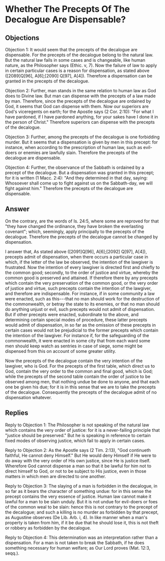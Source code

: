# Whether The Precepts Of The Decalogue Are Dispensable?

## Objections

Objection 1: It would seem that the precepts of the decalogue are dispensable. For the precepts of the decalogue belong to the natural law. But the natural law fails in some cases and is changeable, like human nature, as the Philosopher says (Ethic. v, 7). Now the failure of law to apply in certain particular cases is a reason for dispensation, as stated above ([2089]Q[96], A[6];[2090] Q[97], A[4]). Therefore a dispensation can be granted in the precepts of the decalogue.

Objection 2: Further, man stands in the same relation to human law as God does to Divine law. But man can dispense with the precepts of a law made by man. Therefore, since the precepts of the decalogue are ordained by God, it seems that God can dispense with them. Now our superiors are God's viceregents on earth; for the Apostle says (2 Cor. 2:10): "For what I have pardoned, if I have pardoned anything, for your sakes have I done it in the person of Christ." Therefore superiors can dispense with the precepts of the decalogue.

Objection 3: Further, among the precepts of the decalogue is one forbidding murder. But it seems that a dispensation is given by men in this precept: for instance, when according to the prescription of human law, such as evil-doers or enemies are lawfully slain. Therefore the precepts of the decalogue are dispensable.

Objection 4: Further, the observance of the Sabbath is ordained by a precept of the decalogue. But a dispensation was granted in this precept; for it is written (1 Macc. 2:4): "And they determined in that day, saying: Whosoever shall come up to fight against us on the Sabbath-day, we will fight against him." Therefore the precepts of the decalogue are dispensable.

## Answer

On the contrary, are the words of Is. 24:5, where some are reproved for that "they have changed the ordinance, they have broken the everlasting covenant"; which, seemingly, apply principally to the precepts of the decalogue. Therefore the precepts of the decalogue cannot be changed by dispensation.

I answer that, As stated above ([2091]Q[96], A[6];[2092] Q[97], A[4]), precepts admit of dispensation, when there occurs a particular case in which, if the letter of the law be observed, the intention of the lawgiver is frustrated. Now the intention of every lawgiver is directed first and chiefly to the common good; secondly, to the order of justice and virtue, whereby the common good is preserved and attained. If therefore there by any precepts which contain the very preservation of the common good, or the very order of justice and virtue, such precepts contain the intention of the lawgiver, and therefore are indispensable. For instance, if in some community a law were enacted, such as this---that no man should work for the destruction of the commonwealth, or betray the state to its enemies, or that no man should do anything unjust or evil, such precepts would not admit of dispensation. But if other precepts were enacted, subordinate to the above, and determining certain special modes of procedure, these latter precepts would admit of dispensation, in so far as the omission of these precepts in certain cases would not be prejudicial to the former precepts which contain the intention of the lawgiver. For instance if, for the safeguarding of the commonwealth, it were enacted in some city that from each ward some men should keep watch as sentries in case of siege, some might be dispensed from this on account of some greater utility.

Now the precepts of the decalogue contain the very intention of the lawgiver, who is God. For the precepts of the first table, which direct us to God, contain the very order to the common and final good, which is God; while the precepts of the second table contain the order of justice to be observed among men, that nothing undue be done to anyone, and that each one be given his due; for it is in this sense that we are to take the precepts of the decalogue. Consequently the precepts of the decalogue admit of no dispensation whatever.

## Replies

Reply to Objection 1: The Philosopher is not speaking of the natural law which contains the very order of justice: for it is a never-failing principle that "justice should be preserved." But he is speaking in reference to certain fixed modes of observing justice, which fail to apply in certain cases.

Reply to Objection 2: As the Apostle says (2 Tim. 2:13), "God continueth faithful, He cannot deny Himself." But He would deny Himself if He were to do away with the very order of His own justice, since He is justice itself. Wherefore God cannot dispense a man so that it be lawful for him not to direct himself to God, or not to be subject to His justice, even in those matters in which men are directed to one another.

Reply to Objection 3: The slaying of a man is forbidden in the decalogue, in so far as it bears the character of something undue: for in this sense the precept contains the very essence of justice. Human law cannot make it lawful for a man to be slain unduly. But it is not undue for evil-doers or foes of the common weal to be slain: hence this is not contrary to the precept of the decalogue; and such a killing is no murder as forbidden by that precept, as Augustine observes (De Lib. Arb. i, 4). In like manner when a man's property is taken from him, if it be due that he should lose it, this is not theft or robbery as forbidden by the decalogue.

Reply to Objection 4: This determination was an interpretation rather than a dispensation. For a man is not taken to break the Sabbath, if he does something necessary for human welfare; as Our Lord proves (Mat. 12:3, seqq.).